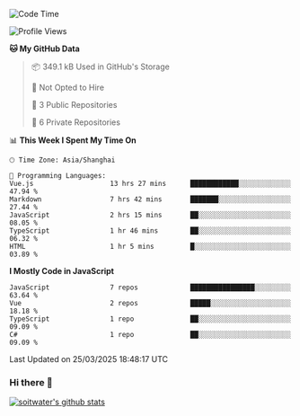 <!--START_SECTION:waka-->
![Code Time](http://img.shields.io/badge/Code%20Time-4%2C785%20hrs%2040%20mins-blue)

![Profile Views](http://img.shields.io/badge/Profile%20Views-0-blue)

**🐱 My GitHub Data** 

> 📦 349.1 kB Used in GitHub's Storage 
 > 
> 🚫 Not Opted to Hire
 > 
> 📜 3 Public Repositories 
 > 
> 🔑 6 Private Repositories 
 > 
📊 **This Week I Spent My Time On** 

```text
🕑︎ Time Zone: Asia/Shanghai

💬 Programming Languages: 
Vue.js                   13 hrs 27 mins      ████████████░░░░░░░░░░░░░   47.94 % 
Markdown                 7 hrs 42 mins       ███████░░░░░░░░░░░░░░░░░░   27.44 % 
JavaScript               2 hrs 15 mins       ██░░░░░░░░░░░░░░░░░░░░░░░   08.05 % 
TypeScript               1 hr 46 mins        ██░░░░░░░░░░░░░░░░░░░░░░░   06.32 % 
HTML                     1 hr 5 mins         █░░░░░░░░░░░░░░░░░░░░░░░░   03.89 % 
```

**I Mostly Code in JavaScript** 

```text
JavaScript               7 repos             ████████████████░░░░░░░░░   63.64 % 
Vue                      2 repos             █████░░░░░░░░░░░░░░░░░░░░   18.18 % 
TypeScript               1 repo              ██░░░░░░░░░░░░░░░░░░░░░░░   09.09 % 
C#                       1 repo              ██░░░░░░░░░░░░░░░░░░░░░░░   09.09 % 
```




 Last Updated on 25/03/2025 18:48:17 UTC
<!--END_SECTION:waka-->

### Hi there 👋
[![soitwater's github stats](https://github-readme-stats.vercel.app/api?username=soitwater)](https://github.com/soitwater/github-readme-stats)
